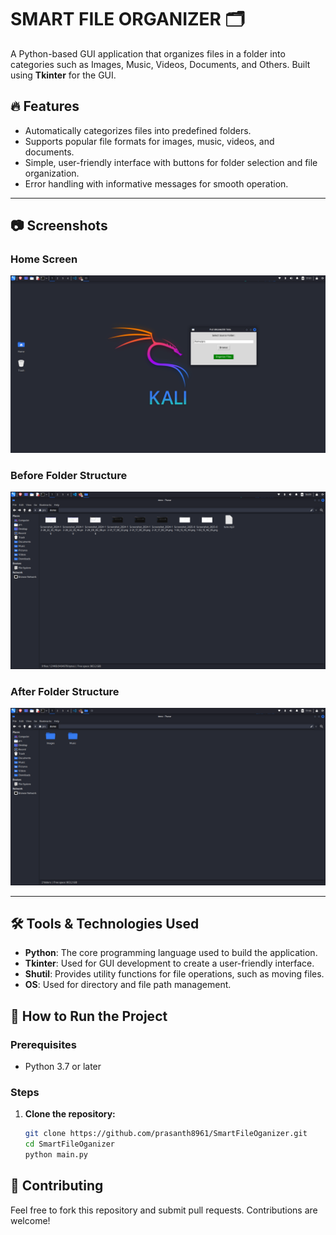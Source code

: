 # SMART FILE ORGANIZER 🗂️

A Python-based GUI application that organizes files in a folder into categories such as Images, Music, Videos, Documents, and Others. Built using **Tkinter** for the GUI.

## 🔥 Features
- Automatically categorizes files into predefined folders.
- Supports popular file formats for images, music, videos, and documents.
- Simple, user-friendly interface with buttons for folder selection and file organization.
- Error handling with informative messages for smooth operation.

---

## 📷 Screenshots

### **Home Screen**
![Home Screen](./public/app.png)

### **Before Folder Structure**
![Folder Structure](./public/before.png)

### **After Folder Structure**
![Folder Structure](./public/after.png)

---

## 🛠️ Tools & Technologies Used

- **Python**: The core programming language used to build the application.
- **Tkinter**: Used for GUI development to create a user-friendly interface.
- **Shutil**: Provides utility functions for file operations, such as moving files.
- **OS**: Used for directory and file path management.


## 🚀 How to Run the Project

### **Prerequisites**
- Python 3.7 or later


### **Steps**
1. **Clone the repository:**
   ```bash
   git clone https://github.com/prasanth8961/SmartFileOganizer.git
   cd SmartFileOganizer
   python main.py

## 🤝 Contributing

Feel free to fork this repository and submit pull requests. Contributions are welcome!
